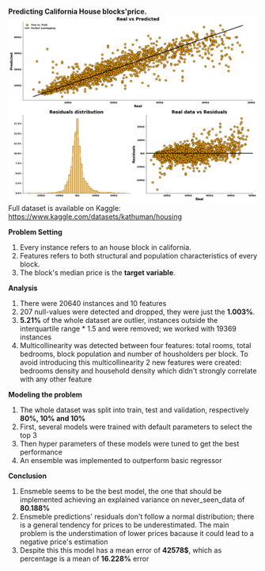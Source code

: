 **Predicting California House blocks'price.**
![Final results on test data](https://github.com/Sim98B/Housing/blob/main/Cover%20Picture.png?raw=true)
Full dataset is available on Kaggle: https://www.kaggle.com/datasets/kathuman/housing

**Problem Setting**
1. Every instance refers to an house block in california.
2. Features refers to both structural and population characteristics of every block.
3. The block's median price is the **target variable**.


**Analysis**
1. There were 20640 instances and 10 features
2. 207 null-values were detected and dropped, they were just the **1.003%**.
3. **5.21%** of the whole dataset are outlier, instances outside the interquartile range * 1.5 and were removed; we worked with 19369 instances
4. Multicollinearity was detected between four features: total rooms, total bedrooms, block population and number of housholders per block. To avoid introducing this multicollinearity 2 new features were created: bedrooms density and household density which didn't strongly correlate with any other feature

**Modeling the problem**
1. The whole dataset was split into train, test and validation, respectively **80%, 10% and 10%**
2. First, several models were trained with default parameters to select the top 3
3. Then hyper parameters of these models were tuned to get the best performance
4. An ensemble was implemented to outperform basic regressor

**Conclusion**
1. Ensmeble seems to be the best model, the one that should be implemented achieving an explained variance on never_seen_data of **80.188%**
2. Ensmeble predictions' residuals don't follow a normal distribution; there is a general tendency for prices to be underestimated. The main problem is the understimation of lower prices bacause it could lead to a negative price's estimation
3. Despite this this model has a mean error of **42578$**, which as percentage is a mean of **16.228%** error 
